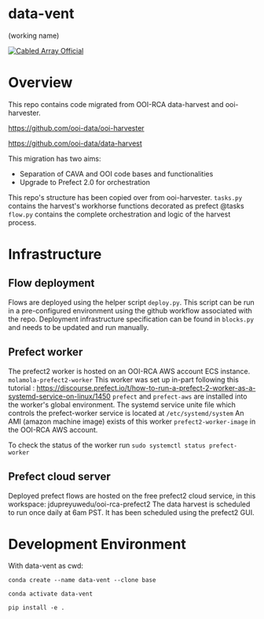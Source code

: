 # data-vent
(working name)

[![Cabled Array Official](https://tinyurl.com/ca-official)](#)

# Overview
This repo contains code migrated from OOI-RCA data-harvest and ooi-harvester.

https://github.com/ooi-data/ooi-harvester

https://github.com/ooi-data/data-harvest

This migration has two aims:
* Separation of CAVA and OOI code bases and functionalities
* Upgrade to Prefect 2.0 for orchestration 

This repo's structure has been copied over from ooi-harvester. 
`tasks.py` contains the harvest's workhorse functions decorated as prefect @tasks 
`flow.py` contains the complete orchestration and logic of the harvest process.

# Infrastructure
## Flow deployment
Flows are deployed using the helper script `deploy.py`. This script can be run in a pre-configured environment
using the github workflow <Deploy Flows> associated with the repo. Deployment infrastructure specification can 
be found in `blocks.py` and needs to be updated and run manually. 

## Prefect worker
The prefect2 worker is hosted on an OOI-RCA AWS account ECS instance. `molamola-prefect2-worker`
This worker was set up in-part following this tutorial :
https://discourse.prefect.io/t/how-to-run-a-prefect-2-worker-as-a-systemd-service-on-linux/1450
`prefect` and `prefect-aws` are installed into the worker's global environment. The systemd 
service unite file which controls the prefect-worker service is located at `/etc/systemd/system`
An AMI (amazon machine image) exists of this worker `prefect2-worker-image` in the OOI-RCA
AWS account.

To check the status of the worker run `sudo systemctl status prefect-worker`

## Prefect cloud server 
Deployed prefect flows are hosted on the free prefect2 cloud service, in this workspace: 
jdupreyuwedu/ooi-rca-prefect2
The data harvest is scheduled to run once daily at 6am PST. It has been scheduled using the prefect2 GUI.

# Development Environment 
With data-vent as cwd:

`conda create --name data-vent --clone base`

`conda activate data-vent`

`pip install -e .`
